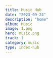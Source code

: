 ```yaml
---
title: Music Hub
date: "2023-09-24"
description: "home"
album: Music
image: 1.png
hero: music.png
track: 1
category: music
type: index-hub
---
```

